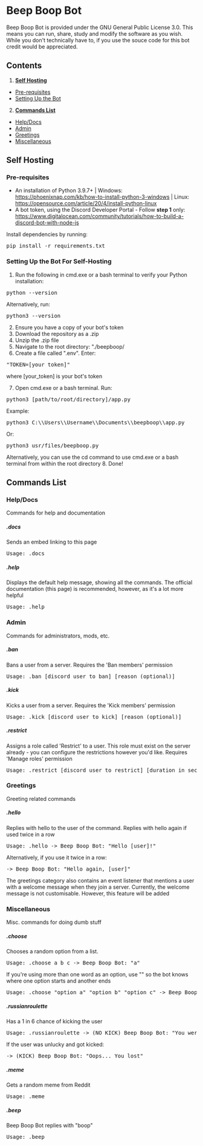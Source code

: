 # Beep Boop Bot
Beep Boop Bot is provided under the GNU General Public License 3.0. This means you can run, share, study and modify the software as you wish. While you don't technically have to, if you use the souce code for this bot credit would be appreciated.

## Contents

1. **[Self Hosting](#SelfHosting)**
  * [Pre-requisites](#Pre-requisites)
  * [Setting Up the Bot](#SettingUptheBotForSelf-Hosting)
2. **[Commands List](#CommandsList)**
  * [Help/Docs](#Help/Docs)
  * [Admin](#Admin)
  * [Greetings](#Greetings)
  * [Miscellaneous](#Miscellaneous)

## Self Hosting

### Pre-requisites

* An installation of Python 3.9.7+ | Windows: https://phoenixnap.com/kb/how-to-install-python-3-windows | Linux: https://opensource.com/article/20/4/install-python-linux        
* A bot token, using the Discord Developer Portal - Follow **step 1** only: https://www.digitalocean.com/community/tutorials/how-to-build-a-discord-bot-with-node-js     

Install dependencies by running:
<pre>pip install -r requirements.txt</pre>

### Setting Up the Bot For Self-Hosting

1. Run the following in cmd.exe or a bash terminal to verify your Python installation:
<pre>python --version</pre>
Alternatively, run:
<pre>python3 --version</pre>
2. Ensure you have a copy of your bot's token
3. Download the repository as a .zip
4. Unzip the .zip file
5. Navigate to the root directory: "./beepboop/
6. Create a file called ".env". Enter:
<pre>"TOKEN=[your_token]"</pre>
where [your_token] is your bot's token    
                                                   
7. Open cmd.exe or a bash terminal. Run:
<pre>python3 [path/to/root/directory]/app.py</pre>
Example:
<pre>python3 C:\\Users\\Username\\Documents\\beepboop\\app.py</pre>
Or:
<pre>python3 usr/files/beepboop.py</pre>
Alternatively, you can use the cd command to use cmd.exe or a bash terminal from within the root directory
8. Done!

## Commands List

### Help/Docs
Commands for help and documentation

##### .docs
Sends an embed linking to this page
<pre>Usage: .docs</pre>

##### .help
Displays the default help message, showing all the commands. The official documentation (this page) is recommended, however, as it's a lot more helpful
<pre>Usage: .help</pre>

### Admin
Commands for administrators, mods, etc.

##### .ban
Bans a user from a server. Requires the 'Ban members' permission
<pre>Usage: .ban [discord user to ban] [reason (optional)]</pre>

##### .kick
Kicks a user from a server. Requires the 'Kick members' permission
<pre>Usage: .kick [discord user to kick] [reason (optional)]</pre>

##### .restrict
Assigns a role called 'Restrict' to a user. This role must exist on the server already - you can configure the restrictions however you'd like. Requires 'Manage roles' permission
<pre>Usage: .restrict [discord user to restrict] [duration in seconds]</pre>

### Greetings
Greeting related commands

##### .hello
Replies with hello to the user of the command. Replies with hello again if used twice in a row
<pre>Usage: .hello -> Beep Boop Bot: "Hello [user]!"</pre>
Alternatively, if you use it twice in a row:
<pre>-> Beep Boop Bot: "Hello again, [user]"</pre>

The greetings category also contains an event listener that mentions a user with a welcome message when they join a server. Currently, the welcome message is not customisable. However, this feature will be added

### Miscellaneous
Misc. commands for doing dumb stuff

##### .choose
Chooses a random option from a list.
<pre>Usage: .choose a b c -> Beep Boop Bot: "a"</pre>
If you're using more than one word as an option, use "" so the bot knows where one option starts and another ends
<pre>Usage: .choose "option a" "option b" "option c" -> Beep Boop Bot: option c</pre>

##### .russianroulette
Has a 1 in 6 chance of kicking the user
<pre>Usage: .russianroulette -> (NO KICK) Beep Boop Bot: "You were lucky... This time ;)"</pre>
If the user was unlucky and got kicked:
<pre>-> (KICK) Beep Boop Bot: "Oops... You lost"</pre>

##### .meme
Gets a random meme from Reddit
<pre>Usage: .meme</pre>

##### .beep
Beep Boop Bot replies with "boop"
<pre>Usage: .beep</pre>

